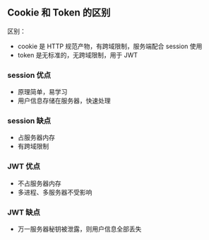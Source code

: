 ## Cookie 和 Token 的区别

区别：

- cookie 是 HTTP 规范产物，有跨域限制，服务端配合 session 使用
- token 是无标准的，无跨域限制，用于 JWT

### session 优点

- 原理简单，易学习
- 用户信息存储在服务器，快速处理

### session 缺点

- 占服务器内存
- 有跨域限制

### JWT 优点

- 不占服务器内存
- 多进程、多服务器不受影响

### JWT 缺点

- 万一服务器秘钥被泄露，则用户信息全部丢失
